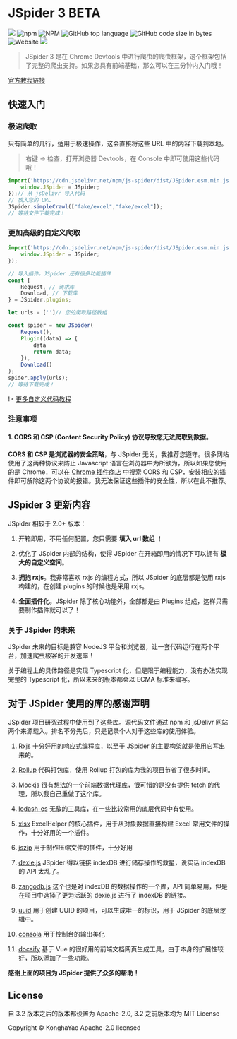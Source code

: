# JSpider 3 BETA

[![](https://data.jsdelivr.com/v1/package/npm/js-spider/badge)](https://www.jsdelivr.com/package/npm/js-spider) ![npm](https://img.shields.io/npm/v/js-spider?style=flat-square) ![NPM](https://img.shields.io/npm/l/js-spider?style=flat-square) ![GitHub top language](https://img.shields.io/github/languages/top/konghayao/jspider) ![GitHub code size in bytes](https://img.shields.io/github/languages/code-size/konghayao/jspider) ![Website](https://img.shields.io/website?style=flat-square&up_color=green&up_message=online&url=http%3A%2F%2Fdongzhongzhidong.gitee.io%2Fjspider%2F) [![](https://gitee.com/dongzhongzhidong/jspider/badge/star.svg?theme=white)](https://gitee.com/dongzhongzhidong/jspider/)

> JSpider 3 是在 Chrome Devtools 中进行爬虫的爬虫框架，这个框架包括了完整的爬虫支持。如果您具有前端基础，那么可以在三分钟内入门哦！

[官方教程链接](http://dongzhongzhidong.gitee.io/jspider/)

## 快速入门

### 极速爬取

只有简单的几行，适用于极速操作，这会直接将这些 URL 中的内容下载到本地。

> 右键 -> 检查，打开浏览器 Devtools，在 Console 中即可使用这些代码哦！

```js
import('https://cdn.jsdelivr.net/npm/js-spider/dist/JSpider.esm.min.js').then({JSpider}=>{
    window.JSpider = JSpider;
});// 从 jsDelivr 导入代码
// 放入您的 URL
JSpider.simpleCrawl(["fake/excel","fake/excel"]);
// 等待文件下载完成！
```

### 更加高级的自定义爬取

```js
import('https://cdn.jsdelivr.net/npm/js-spider/dist/JSpider.esm.min.js').then({JSpider}=>{
    window.JSpider = JSpider;
});

// 导入插件，JSpider 还有很多功能插件
const {
    Request, // 请求库
    Download, // 下载库
} = JSpider.plugins;

let urls = ['']// 您的爬取路径数组

const spider = new JSpider(
    Request(),
    Plugin((data) => {
        data
        return data;
    }),
    Download()
);
spider.apply(urls);
// 等待下载完成！
```

!> [更多自定义代码教程](http://dongzhongzhidong.gitee.io/jspider/)

### 注意事项

#### 1. **CORS 和 CSP (Content Security Policy) 协议导致您无法爬取到数据。**

**CORS 和 CSP 是浏览器的安全策略**，与 JSpider 无关，我推荐您遵守。很多网站使用了这两种协议来防止 Javascript 语言在浏览器中为所欲为，所以如果您使用的是 Chrome，可以在 [Chrome 插件商店](https://chrome.google.com/webstore/category/extensions?hl=zh-CN) 中搜索 CORS 和 CSP，安装相应的插件即可解除这两个协议的报错。我无法保证这些插件的安全性，所以在此不推荐。

## JSpider 3 更新内容

JSpider 相较于 2.0+ 版本：

1. 开箱即用，不用任何配置，您只需要 **填入 url 数组** ！

2. 优化了 JSpider 内部的结构，使得 JSpider 在开箱即用的情况下可以拥有 **极大的自定义空间**。

3. **拥抱 rxjs**。我非常喜欢 rxjs 的编程方式，所以 JSpider 的底层都是使用 rxjs 构建的，在创建 plugins 的时候也是采用 rxjs。

4. **全面插件化**。JSpider 除了核心功能外，全部都是由 Plugins 组成，这样只需要制作插件就可以了！

### 关于 JSpider 的未来

JSpider 未来的目标是兼容 NodeJS 平台和浏览器，让一套代码运行在两个平台，加速爬虫极客的开发速率！

关于编程上的具体路径是实现 Typescript 化，但是限于编程能力，没有办法实现完整的 Typescript 化，所以未来的版本都会以 ECMA 标准来编写。

## **对于 JSpider 使用的库的感谢声明**

JSpider 项目研究过程中使用到了这些库。源代码文件通过 npm 和 jsDelivr 网站两个来源载入。排名不分先后，只是记录个人对于这些库的使用体验。

1. [Rxjs]() 十分好用的响应式编程库，以至于 JSpider 的主要构架就是使用它写出来的。

2. [Rollup]() 代码打包库，使用 Rollup 打包的库为我的项目节省了很多时间。

3. [Mockjs]() 很有想法的一个前端数据代理库，很可惜的是没有提供 fetch 的代理，所以我自己重做了这个库。

4. [lodash-es]() 无敌的工具库，在一些比较常用的底层代码中有使用。

5. [xlsx]() ExcelHelper 的核心插件，用于从对象数据直接构建 Excel 常用文件的操作，十分好用的一个插件。

6. [jszip]() 用于制作压缩文件的插件，十分好用

7. [dexie.js]() JSpider 得以链接 indexDB 进行储存操作的救星，说实话 indexDB 的 API 太乱了。

8. [zangodb.js]() 这个也是对 indexDB 的数据操作的一个库，API 简单易用，但是在项目中选择了更为活跃的 dexie.js 进行了 indexDB 的链接。

9. [uuid]() 用于创建 UUID 的项目，可以生成唯一的标识，用于 JSpider 的底层逻辑中。

10. [consola]() 用于控制台的输出美化

11. [docsify]() 基于 Vue 的很好用的前端文档网页生成工具，由于本身的扩展性较好，所以添加了一些功能。

**感谢上面的项目为 JSpider 提供了众多的帮助！**

## License

自 3.2 版本之后的版本都设置为 Apache-2.0, 3.2 之前版本均为 MIT License

Copyright © KonghaYao Apache-2.0 licensed
